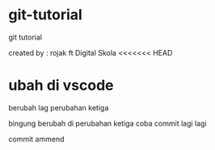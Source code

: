 # git-tutorial
git tutorial

created by : rojak
ft Digital Skola
<<<<<<< HEAD

# ubah di vscode
berubah lag
perubahan ketiga

bingung berubah di perubahan ketiga
coba commit lagi
lagi

commit ammend

